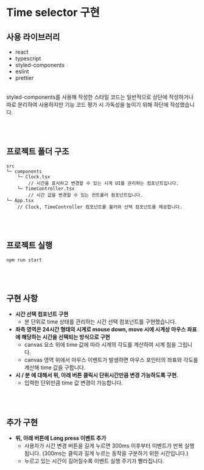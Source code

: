 # Time selector 구현

## 사용 라이브러리

- react
- typescript
- styled-components
- eslint
- prettier

<br />
styled-components를 사용해 작성한 스타일 코드는 일반적으로 상단에 작성하거나 따로 분리하여 사용하지만 기능 코드 평가 시 가독성을 높이기 위해 하단에 작성했습니다.

<br/><br/>

## 프로젝트 폴더 구조

```
src
└─ components
    └─ Clock.tsx
        // 시간을 표시하고 변경할 수 있는 시계 UI를 관리하는 컴포넌트입니다.
    └─ TimeController.tsx
        // 시간 값을 변경할 수 있는 컨트롤러 컴포넌트입니다.
└─ App.tsx
    // Clock, TimeController 컴포넌트를 불러와 선택 컴포넌트를 제공합니다.
```

<br/><br/>

## 프로젝트 실행

```
npm run start
```

<br/><br/>

## 구현 사항

- **시간 선택 컴포넌트 구현**
  - 분 단위로 time 상태를 관리하는 시간 선택 컴포넌트를 구현했습니다.
- **좌측 영역은 24시간 형태의 시계로 mouse down, move 시에 시계상 마우스 좌표에 해당하는 시간을 선택되는 방식으로 구현**
  - canvas 요소 위에 time 값에 따라 시계의 각도를 계산하여 시계 침을 그립니다.
  - canvas 영역 위에서 마우스 이벤트가 발생하면 마우스 포인터의 좌표와 각도를 계산해 time 값을 구합니다.
- **시 / 분 에 대해서 위, 아래 버튼 클릭시 단위시간만큼 변경 가능하도록 구현.**
  - 입력한 단위만큼 time 값 변경이 가능합니다.

<br/><br/>

## 추가 구현

- **위, 아래 버튼에 Long press 이벤트 추가**
  - 사용자가 시간 변경 버튼을 길게 누르면 300ms 이후부터 이벤트가 반복 실행됩니다. (300ms는 클릭과 길게 누르는 동작을 구분하기 위한 시간입니다.)
  - 누르고 있는 시간이 길어질수록 이벤트 실행 주기가 빨라집니다.
